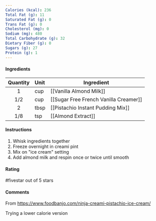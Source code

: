 ```yaml
---
Calories (kcal): 236
Total Fat (g): 11
Saturated Fat (g): 0
Trans Fat (g): 0
Cholesterol (mg): 0
Sodium (mg): 480
Total Carbohydrate (g): 32
Dietary Fiber (g): 0
Sugars (g): 27
Protein (g): 1
---
```

#### Ingredients

| Quantity | Unit | Ingredient                            |
| :------: | :--- | ------------------------------------- |
|    1     | cup  | [[Vanilla Almond Milk]]               |
|   1/2    | cup  | [[Sugar Free French Vanilla Creamer]] |
|    2     | tbsp | [[Pistachio Instant Pudding Mix]]     |
|   1/8    | tsp  | [[Almond Extract]]                    |

#### Instructions

1. Whisk ingredients together
2. Freeze overnight in creami pint
3. Mix on "ice cream" setting
4. Add almond milk and respin once or twice until smooth

#### Rating

#fivestar out of 5 stars

#### Comments

From https://www.foodbanjo.com/ninja-creami-pistachio-ice-cream/

Trying a lower calorie version
